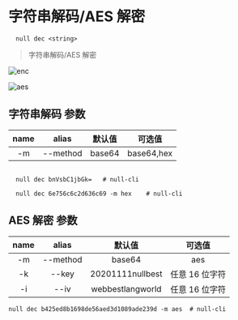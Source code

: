 # 字符串解码/AES 解密

```shell
  null dec <string>
```

> 字符串解码/AES 解密

![enc](/enc.gif)

![aes](/aes.gif)

## 字符串解码 参数

| name |  alias   | 默认值 |   可选值   |
| :--: | :------: | :----: | :--------: |
|  -m  | --method | base64 | base64,hex |

```shell

  null dec bnVsbC1jbGk=   # null-cli

  null dec 6e756c6c2d636c69 -m hex    # null-cli

```

## AES 解密 参数

| name |  alias   |      默认值      |     可选值     |
| :--: | :------: | :--------------: | :------------: |
|  -m  | --method |      base64      |      aes       |
|  -k  |  --key   | 20201111nullbest | 任意 16 位字符 |
|  -i  |   --iv   | webbestlangworld | 任意 16 位字符 |

```shell
null dec b425ed8b1698de56aed3d1089ade239d -m aes  # null-cli
```
